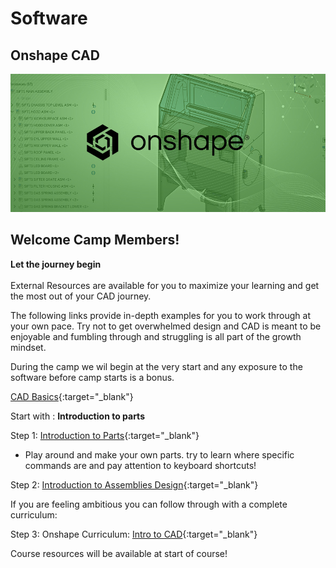 

# Software



## Onshape CAD

![onshape.jpg](images/onshape.jpg) 
<br/>

## Welcome Camp Members!


**Let the journey begin**<br/><br/>
External Resources are available for you to maximize your learning and get the most out of your CAD journey. <br/>

The following links provide in-depth examples for you to work through at your own pace. Try not to get overwhelmed design and CAD is meant to be enjoyable and fumbling through and struggling is all part of the growth mindset.<br/>

During the camp we wil begin at the very start and any exposure to the software before camp starts is a bonus.


[CAD Basics](https://learn.onshape.com/catalog?labels=%5B%22Self-Paced%20Courses%22%5D&values=%5B%22CAD%20Basics%22%5D){:target="_blank"}<br/>

Start with : **Introduction to parts**

Step 1: [Introduction to Parts](https://learn.onshape.com/learn/course/introduction-to-part-design/part-studio-interface/introduction-to-parts){:target="_blank"}<br/>

* Play around and make your own parts. try to learn where specific commands are and pay attention to keyboard shortcuts!

Step 2: [Introduction to Assemblies Design](https://learn.onshape.com/courses/introduction-to-assembly-design){:target="_blank"}<br/>


If you are feeling ambitious you can follow through with a complete curriculum:<br/>

Step 3: Onshape Curriculum: [Intro to CAD](https://learn.onshape.com/learning-paths/intro-to-cad){:target="_blank"}<br/>






Course resources will be available at start of course!<br/>


